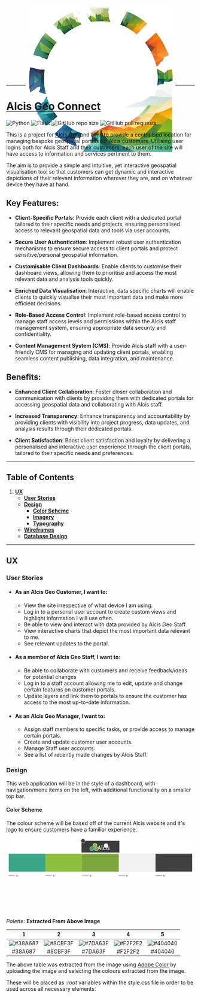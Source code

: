 <div align="center" style="height:200px;">
    <img src="./design/logo-idea01.png">
</div>

---
# [Alcis Geo Connect]()

![Python](https://img.shields.io/static/v1?label=Python&message=3.11.2&color=blue&logo=python&logoColor=ffffff)
![Flask](https://img.shields.io/static/v1?label=Django&message=3.2&color=blue&logo=django&logoColor=ffffff)
![GitHub repo size](https://img.shields.io/github/repo-size/Natte2110/Alcis-Geo-Connect?color=orange) ![GitHub pull requests](https://img.shields.io/github/issues-pr/Natte2110/Alcis-Geo-Connect)

This is a project for [Alcis Geo](https://www.alcis.org/) and aims to provide a centralised location for managing bespoke geospatial portals for Alcis customers. Utilising user logins both for Alcis Staff and their customers, each user of the site will have access to information and services pertinent to them.

The aim is to provide a simple and intuitive, yet interactive geospatial visualisation tool so that customers can get dynamic and interactive depictions of their relevant information wherever they are, and on whatever device they have at hand.

## Key Features:

- **Client-Specific Portals**: Provide each client with a dedicated portal tailored to their specific needs and projects, ensuring personalised access to relevant geospatial data and tools via user accounts.

- **Secure User Authentication**: Implement robust user authentication mechanisms to ensure secure access to client portals and protect sensitive/personal geospatial information.

- **Customisable Client Dashboards**: Enable clients to customise their dashboard views, allowing them to prioritise and access the most relevant data and analysis tools quickly.

- **Enriched Data Visualisation**: Interactive, data specific charts will enable clients to quickly visualise their most important data and make more efficient decisions.

- **Role-Based Access Control**: Implement role-based access control to manage staff access levels and permissions within the Alcis staff management system, ensuring appropriate data security and confidentiality.

- **Content Management System (CMS)**: Provide Alcis staff with a user-friendly CMS for managing and updating client portals, enabling seamless content publishing, data integration, and maintenance.

## Benefits:

- **Enhanced Client Collaboration**: Foster closer collaboration and communication with clients by providing them with dedicated portals for accessing geospatial data and collaborating with Alcis staff.

- **Increased Transparency**: Enhance transparency and accountability by providing clients with visibility into project progress, data updates, and analysis results through their dedicated portals.

- **Client Satisfaction**: Boost client satisfaction and loyalty by delivering a personalised and interactive user experience through the client portals, tailored to their specific needs and preferences.

---

## Table of Contents
1. [**UX**](#ux)
    - [**User Stories**](#user-stories)
    - [**Design**](#design)
        - [**Color Scheme**](#color-scheme)
        - [**Imagery**](#imagery)
        - [**Typography**](#typography)
    - [**Wireframes**](#wireframes)
    - [**Database Design**](#database-design)

---

## UX

### User Stories

- #### As an Alcis Geo Customer, I want to:

    - View the site irrespective of what device I am using.
    - Log in to a personal user account to create custom views and highlight information I will use often.
    - Be able to view and interact with data provided by Alcis Geo Staff.
    - View interactive charts that depict the most important data relevant to me.
    - See relevant updates to the portal.

- #### As a member of Alcis Geo Staff, I want to:

    - Be able to collaborate with customers and receive feedback/ideas for potential changes
    - Log in to a staff account allowing me to edit, update and change certain features on customer portals.
    - Update layers and link them to portals to ensure the customer has access to the most up-to-date information.

- #### As an Alcis Geo Manager, I want to:

    - Assign staff members to specific tasks, or provide access to manage certain portals.
    - Create and update customer user accounts.
    - Manage Staff user accounts.
    - See a list of recently made changes by Alcis Staff.

### Design

This web application will be in the style of a dashboard, with navigation/menu items on the left, with additional functionality on a smaller top bar.

#### Color Scheme

The colour scheme will be based off of the current Alcis website and it's logo to ensure customers have a familiar experience.

<div align="center" style="height:200px;">
    <img src="./design/colour-scheme.png">
</div>

*Palette*: **Extracted From Above Image**

| 1 | 2 | 3 | 4 | 5 |
| :---: | :---: | :---: | :---: | :---: |
| ![#38A687](https://via.placeholder.com/15/38A687/38A687) | ![#8CBF3F](https://via.placeholder.com/15/8CBF3F/8CBF3F) | ![#7DA63F](https://via.placeholder.com/15/7DA63F/7DA63F) | ![#F2F2F2](https://via.placeholder.com/15/F2F2F2/F2F2F2) | ![#404040](https://via.placeholder.com/15/404040/404040) |
| #38A687 | #8CBF3F | #7DA63F | #F2F2F2 | #404040 |

The above table was extracted from the image using [Adobe Color](https://color.adobe.com/create/image) by uploading the image and selecting the colours extracted from the image.

These will be placed as *:root* variables within the style.css file in order to be used across all necessary elements.
